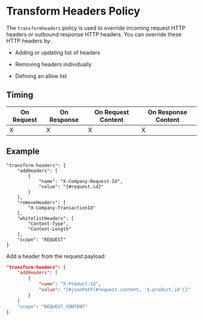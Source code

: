 # Transform Headers Policy


<head>
  <meta name="guidename" content="API Management"/>
  <meta name="context" content="GUID-b3b1b5f4-90ca-4583-8444-7617ec21bbf0"/>
</head>

The `transformheaders` policy is used to override incoming request HTTP headers or outbound response HTTP headers. You can override these HTTP headers by:

- Adding or updating list of headers

- Removing headers individually
- Defining an allow list


## Timing


| On Request | On Response |On Request Content| On Response Content|
|---|---|---|---|
|  X | X  |  X|X|

## Example

```
"transform-headers": {
    "addHeaders": [
        {
            "name": "X-Company-Request-Id",
            "value": "{#request.id}"
        }
    ],
    "removeHeaders": [
        "X-Company-TransactionId"
    ],
    "whitelistHeaders": [
        "Content-Type",
        "Content-Length"
    ],
    "scope": "REQUEST"
}
```
Add a header from the request payload:

``` json
"transform-headers": {
    "addHeaders": [
        {
            "name": "X-Product-Id",
            "value": "{#jsonPath(#request.content, '$.product.id')}"
        }
    ]
    "scope": "REQUEST_CONTENT"
}
```